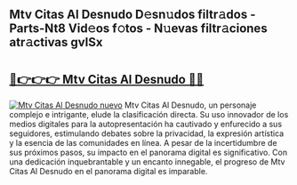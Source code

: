 ## Mtv Citas Al Desnudo D𝚎sn𝚞dos filtr𝚊dos - Parts-Nt8 Vid𝚎os f𝚘tos - N𝚞evas filtr𝚊ciones atr𝚊ctivas gvlSx

# <h2><a href="http://mb18z1.tromn.icu/?c=Mtv+Citas+Al+Desnudo">🔗👉👉👉 Mtv Citas Al Desnudo 🔗🔗</a></h2>

[![Mtv Citas Al Desnudo nuevo](https://i.imgur.com/pEAQMta.gif)](http://mb18z1.tromn.icu/?c=Mtv+Citas+Al+Desnudo)
Mtv Citas Al Desnudo, un personaje complejo e intrigante, elude la clasificación directa. Su uso innovador de los medios digitales para la autopresentación ha cautivado y enfurecido a sus seguidores, estimulando debates sobre la privacidad, la expresión artística y la esencia de las comunidades en línea. A pesar de la incertidumbre de sus próximos pasos, su impacto en el panorama digital es significativo. Con una dedicación inquebrantable y un encanto innegable, el progreso de Mtv Citas Al Desnudo en el panorama digital es imparable.

